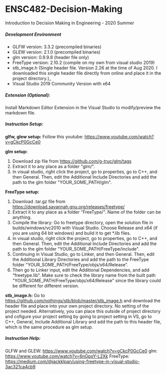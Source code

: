 # ENSC482-Decision-Making
Introduction to Decision Making in Engineering - 2020 Summer

##### Development Environment
- GLFW version: 3.3.2 (precompiled binaries)
- GLEW version: 2.1.0 (precompiled binaries)
- glm version: 0.9.9.8 (header file only)
- FreeType version: 2.10.2 (compile on my own from visual studio 2019)
- stb_image.h (Single header file. Version 2.26 at the time of Aug 2020. I downloaded this single header file directly from online and place it in the project directory.)_
- Visual Studio 2019 Community Version with x64

##### Extension (Optional):
Install Markdown Editor Extension in the Visual Studio to modify/preview the markdown file.

##### Instruction Setup:

**glfw, glew setup:**
Follow this youtube: https://www.youtube.com/watch?v=gCkcP0GcCe0

**glm setup:**
1. Download zip file from https://github.com/g-truc/glm/tags
2. Extract it to any place as a folder "glm/".
3. In visual studio, right click the project, go to properties, go to C++, and then General. Then, edit the Additional Include Directories and add the path to the glm folder "YOUR_SOME_PATH/glm".

**FreeType setup:**
1. Download .tar.gz file from https://download.savannah.gnu.org/releases/freetype/
2. Extract it to any place as a folder "FreeType/". Name of the folder can be anything.
3. Compile the library: Go to freetype directory, open the solution file in builds/windows/vc2010 with Visual Studio. Choose Release and x64 (if you are using 64 bit windows) and build it to get *.lib files.
4. In visual studio, right click the project, go to properties, go to C++, and then General. Then, edit the Additional Include Directories and add the path to the glm folder "YOUR_SOME_PATH/FreeType/include".
5. Continuing in Visual Studio, go to Linker, and then General. Then, edit the Additional Library Directories and add the path to the FreeType folder "YOUR_SOME_PATH/FreeType/objs/x64/Release".
6. Then go to Linker input, edit the Additional Dependencies, and add "freetype.lib". Make sure to check the library name from the built path "YOUR_SOME_PATH/FreeType/objs/x64/Release" since the library could be different for different version.

**stb_image.h:**
Go to https://github.com/nothings/stb/blob/master/stb_image.h and download the header file and place into your own project directory. No setting of the project needed.
Alternatively, you can place this outside of project directory and cofigure your project setting by going to project setting in VS, go to C++, General, Include Additional Library
and add the path to this header file, which is the same procedure as glm setup.

##### Instruction Help:
GLFW and GLEW: https://www.youtube.com/watch?v=gCkcP0GcCe0
glm: https://www.youtube.com/watch?v=6nGpoY-L2Xk
FreeType: https://medium.com/@jackklpan/using-freetype-in-visual-studio-3ac321ca4cb9
